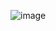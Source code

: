 ![image](https://user-images.githubusercontent.com/14077380/169577613-16aa5b97-56ce-4ae2-843f-ad5977f6c971.png)
